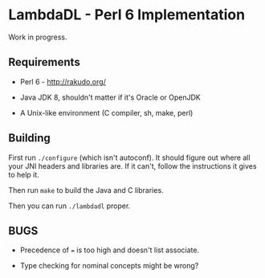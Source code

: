 # LambdaDL - Perl 6 Implementation

Work in progress.


## Requirements

* Perl 6 - <http://rakudo.org/>

* Java JDK 8, shouldn't matter if it's Oracle or OpenJDK

* A Unix-like environment (C compiler, sh, make, perl)


## Building

First run `./configure` (which isn't autoconf). It should figure out where all
your JNI headers and libraries are. If it can't, follow the instructions it
gives to help it.

Then run `make` to build the Java and C libraries.

Then you can run `./lambdadl` proper.


## BUGS

* Precedence of `=` is too high and doesn't list associate.

* Type checking for nominal concepts might be wrong?
